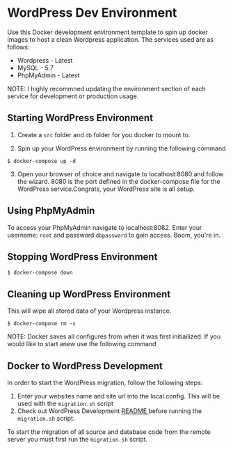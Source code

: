 # WordPress Dev Environment

Use this Docker development environment template to spin up docker images to host a clean Wordpress application. The services used are as follows:

* Wordpress - Latest
* MySQL - 5.7
* PhpMyAdmin - Latest

NOTE: I highly recommned updating the environment section of each service for development or production usage.

## Starting WordPress Environment

1. Create a `src` folder and `db` folder for you docker to mount to.

2. Spin up your WordPress environment by running the following command
```
$ docker-compose up -d
```

3. Open your browser of choice and navigate to localhost:8080 and follow the wizard. 8080 is the port defined in the docker-compose file for the WordPress service.Congrats, your WordPress site is all setup.

## Using PhpMyAdmin

To access your PhpMyAdmin navigate to localhost:8082. Enter your username: `root` and password `dbpassword` to gain access. Boom, you're in.

## Stopping WordPress Environment
```
$ docker-compose down
```

## Cleaning up WordPress Environment

This will wipe all stored data of your Wordpress instance.

```
$ docker-compose rm -s
```

NOTE: Docker saves all configures from when it was first initiailized. If you would like to start anew use the following command


## Docker to WordPress Development

In order to start the WordPress migration, follow the following steps:

1. Enter your websites name and site url into the local.config. This will be used with the `migration.sh` script
2. Check out WordPress Development [ README ](dev/README.md) before running the `migration.sh` script.


To start the migration of all source and database code from the remote server you must first run the `migration.sh` script. 
